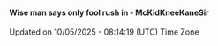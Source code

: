 #### Wise man says only fool rush in - McKidKneeKaneSir
Updated on 10/05/2025 - 08:14:19 (UTC) Time Zone
